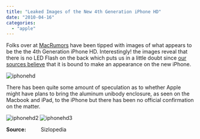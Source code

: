 ```yaml
---
title: "Leaked Images of the New 4th Generation iPhone HD"
date: "2010-04-16"
categories: 
  - "apple"
---
```


Folks over at [MacRumors](http://www.macrumors.com/2010/04/15/questionable-next-generation-iphone-rear-shell-images-surface/) have been tipped with images of what appears to be the the 4th Generation iPhone HD. Interestingly! the images reveal that there is no LED Flash on the back which puts us in a little doubt since [our sources believe](http://www.sizlopedia.com/2010/04/09/led-flash-confirmed-new-iphone-hd/) that it is bound to make an appearance on the new iPhone.

![](images/iphonehd.jpeg "iphonehd")

There has been quite some amount of speculation as to whether Apple might have plans to bring the aluminum unibody enclosure, as seen on the Macbook and iPad, to the iPhone but there has been no official confirmation on the matter.

![](images/iphonehd2.jpeg "iphonehd2") ![](images/iphonehd3.jpeg "iphonehd3")

**Source:**          Sizlopedia
